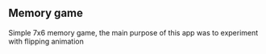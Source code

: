 ## Memory game
Simple 7x6 memory game, the main purpose of this app was to experiment with flipping animation

